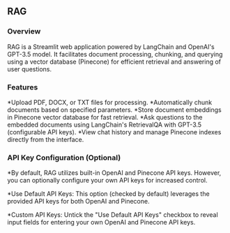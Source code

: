 ## RAG

### Overview
RAG is a Streamlit web application powered by LangChain and OpenAI's GPT-3.5 model. It facilitates document processing, chunking, and querying using a vector database (Pinecone) for efficient retrieval and answering of user questions.

### Features
*Upload PDF, DOCX, or TXT files for processing.
*Automatically chunk documents based on specified parameters.
*Store document embeddings in Pinecone vector database for fast retrieval.
*Ask questions to the embedded documents using LangChain's RetrievalQA with GPT-3.5 (configurable API keys).
*View chat history and manage Pinecone indexes directly from the interface.

### API Key Configuration (Optional)
*By default, RAG utilizes built-in OpenAI and Pinecone API keys. However, you can optionally configure your own API keys for increased control.

*Use Default API Keys: This option (checked by default) leverages the provided API keys for both OpenAI and Pinecone.

*Custom API Keys: Untick the "Use Default API Keys" checkbox to reveal input fields for entering your own OpenAI and Pinecone API keys.